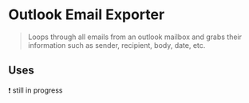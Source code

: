 # Outlook Email Exporter

> Loops through all emails from an outlook mailbox and grabs their information such as sender, recipient, body, date, etc.

## Uses

❗ still in progress